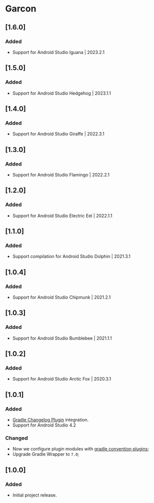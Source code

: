 # Garcon

## [1.6.0]
### Added
- Support for Android Studio Iguana | 2023.2.1

## [1.5.0]
### Added
- Support for Android Studio Hedgehog | 2023.1.1

## [1.4.0]
### Added
- Support for Android Studio Giraffe | 2022.3.1

## [1.3.0]
### Added
- Support for Android Studio Flamingo | 2022.2.1

## [1.2.0]
### Added
- Support for Android Studio Electric Eel | 2022.1.1

## [1.1.0]
### Added
- Support compilation for Android Studio Dolphin | 2021.3.1

## [1.0.4]
### Added
- Support for Android Studio Chipmunk | 2021.2.1

## [1.0.3]
### Added
- Support for Android Studio Bumblebee | 2021.1.1

## [1.0.2]
### Added
- Support for Android Studio Arctic Fox | 2020.3.1

## [1.0.1]
### Added
- [Gradle Changelog Plugin](https://github.com/JetBrains/gradle-changelog-plugin) integration.
- Support for Android Studio 4.2

### Changed
- Now we configure plugin modules with [gradle convention plugins](https://docs.gradle.org/current/samples/sample_convention_plugins.html);
- Upgrade Gradle Wrapper to `7.0`;

## [1.0.0]
### Added
- Initial project release.
